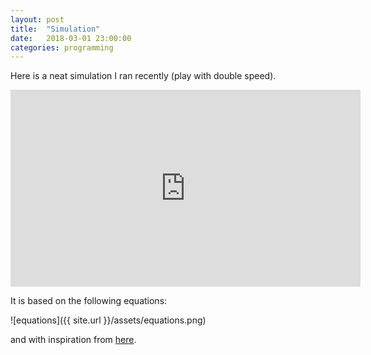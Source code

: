 ```yaml
---
layout: post
title:  "Simulation"
date:   2018-03-01 23:00:00
categories: programming
---
```


Here is a neat simulation I ran recently (play with double speed).

<iframe width="560" height="315" src="https://www.youtube.com/embed/vXwqjX3IU18" frameborder="0" allowfullscreen></iframe>

It is  based on the following equations:

![equations]({{ site.url }}/assets/equations.png)

and with inspiration from [here](http://geoffboeing.com/2016/12/animating-lorenz-attractor-python/).

